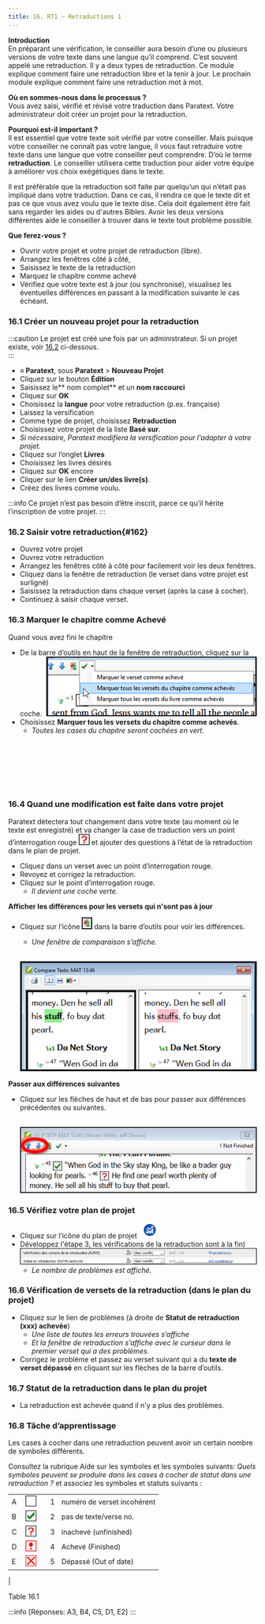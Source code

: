 ```yaml
---
title: 16. RT1 – Retraductions 1
---
```

**Introduction**  
En préparant une vérification, le conseiller aura besoin d’une ou plusieurs versions de votre texte dans une langue qu’il comprend. C’est souvent appelé une retraduction. Il y a deux types de retraduction. Ce module explique comment faire une retraduction libre et la tenir à jour. Le prochain module explique comment faire une retraduction mot à mot.

**Où en sommes-nous dans le processus ?**  
Vous avez saisi, vérifié et révisé votre traduction dans Paratext. Votre administrateur doit créer un projet pour la retraduction.

**Pourquoi est-il important ?**  
Il est essentiel que votre texte soit vérifié par votre conseiller. Mais puisque votre conseiller ne connaît pas votre langue, il vous faut retraduire votre texte dans une langue que votre conseiller peut comprendre. D’où le terme **retraduction**. Le conseiller utilisera cette traduction pour aider votre équipe à améliorer vos choix exégétiques dans le texte.

Il est préférable que la retraduction soit faite par quelqu’un qui n’était pas impliqué dans votre traduction. Dans ce cas, il rendra ce que le texte dit et pas ce que vous avez voulu que le texte dise. Cela doit également être fait sans regarder les aides ou d'autres Bibles. Avoir les deux versions différentes aide le conseiller à trouver dans le texte tout problème possible.

**Que ferez-vous ?**  
-  Ouvrir votre projet et votre projet de retraduction (libre).
-  Arrangez les fenêtres côté à côté,
-  Saisissez le texte de la retraduction
-  Marquez le chapitre comme achevé
-  Vérifiez que votre texte est à jour (ou synchronisé), visualisez les éventuelles différences en passant à la modification suivante le cas échéant.

### 16.1 Créer un nouveau projet pour la retraduction

:::caution
Le projet est créé une fois par un administrateur. Si un projet existe, voir [16.2](#162) ci-dessous.  
:::

-  **≡ Paratext**, sous **Paratext** \> **Nouveau Projet**
-  Cliquez sur le bouton **Édition**
-  Saisissez le** nom complet** et un **nom raccourci**
-  Cliquez sur **OK**
-  Choisissez la **langue** pour votre retraduction (p.ex. française)
-  Laissez la versification
-  Comme type de projet, choisissez **Retraduction** 
-  Choisissez votre projet de la liste **Basé sur**.  
  - *Si nécessaire, Paratext modifiera la versification pour l'adapter à votre projet.*  
-  Cliquez sur l’onglet **Livres**
-  Choisissez les livres désirés
-  Cliquez sur **OK** encore
-  Cliquer sur le lien **Créer un/des livre(s)**.
-  Créez des livres comme voulu.

:::info
Ce projet n’est pas besoin d’être inscrit, parce ce qu’il hérite l'inscription de votre projet.
:::

### 16.2 Saisir votre retraduction{#162}

-  Ouvrez votre projet
-  Ouvrez votre retraduction
-  Arrangez les fenêtres côté à côté pour facilement voir les deux fenêtres.
-  Cliquez dans la fenêtre de retraduction (le verset dans votre projet est surligné)
-  Saisissez la retraduction dans chaque verset (après la case à cocher).
-  Continuez à saisir chaque verset.

### 16.3 Marquer le chapitre comme Achevé

Quand vous avez fini le chapitre
-  De la barre d’outils en haut de la fenêtre de retraduction, cliquez sur la coche.
  ![](../media/fa91cc9ca5da7849a9d3521c106974f4.png)
-  Choisissez **Marquer tous les versets du chapitre comme achevés**.  
   -  *Toutes les cases du chapitre seront cochées en vert.*

 
----

 
----

### 16.4 Quand une modification est faite dans votre projet

Paratext détectera tout changement dans votre texte (au moment où le texte est enregistré) et va changer la case de traduction vers un point d’interrogation rouge ![](../media/fd2a2899133a5e6932581c91e4a3f0e3.png) et ajouter des questions à l’état de la retraduction dans le plan de projet.

-  Cliquez dans un verset avec un point d’interrogation rouge.
-  Revoyez et corrigez la retraduction.
-  Cliquez sur le point d’interrogation rouge.  
   -  *Il devient une coche verte.*

**Afficher les différences pour les versets qui n'sont pas à jour**  
-  Cliquez sur l’icône ![](../media/5b9af43b92e2984dfe2614a1d297c3dd.png) dans la barre d’outils pour voir les différences.  
   -  *Une fenêtre de comparaison s’affiche.*

    ![](../media/4c4861961bdc6b29ac2b12df524933af.png)

**Passer aux différences suivantes**  
-  Cliquez sur les flèches de haut et de bas pour passer aux différences précédentes ou suivantes.

    ![](../media/66e34d402a20c35065e728c76462356f.png)

### 16.5 Vérifiez votre plan de projet

-  Cliquez sur l’icône du plan de projet ![](../media/d4f73d4e85851f0a7038bdd7f203d5f5.png)
-  Développez l'étape 3, les vérifications de la retraduction sont à la fin)
   ![](../media/51e432962bdc525142b1e8b23fec5ebe.png)  
   -  *Le nombre de problèmes est affiché.*

### 16.6 Vérification de versets de la retraduction (dans le plan du projet)

-  Cliquez sur le lien de problèmes (à droite de **Statut de retraduction (xxx) achevée**)  
   -  *Une liste de toutes les erreurs trouvées s’affiche*
   - *Et la fenêtre de retraduction s’affiche avec le curseur dans le premier verset qui a des problèmes.*
-  Corrigez le problème et passez au verset suivant qui a du **texte de verset dépassé** en cliquant sur les flèches de la barre d’outils.

### 16.7 Statut de la retraduction dans **le plan du projet**

-  La retraduction est achevée quand il n'y a plus des problèmes.

### 16.8 Tâche d’apprentissage

Les cases à cocher dans une retraduction peuvent avoir un certain nombre de symboles différents.

Consultez la rubrique Aide sur les symboles et les symboles suivants: *Quels symboles peuvent se produire dans les cases à cocher de statut dans une retraduction ?* et associez les symboles et statuts suivants :

| | | | |  |
|---|-------------------------------------------------|---|---|-----------------------------|
| A | ![](../media/09b61c5c6d378fe5eb55993803e9fa62.png) |   | 1 | numéro de verset incohérent |
| B | ![](../media/137adc925e0bf657c630c10699ddc5f8.png) |   | 2 | pas de texte/verse no.      |
| C | ![](../media/82d0c3ada1245233d0d5fe0b4e650e44.png) |   | 3 | inachevé (unfinished)       |
| D | ![](../media/0cfc20f7ce5ae319c3aeb941e70fa482.png) |   | 4 | Achevé (Finished)           |
| E | ![](../media/aeb91707fa743aa95460a958d7f7f8f4.png) |   | 5 | Dépassé (Out of date)       |
|

Table 16.1

:::info
[Réponses: A3, B4, C5, D1, E2]
:::